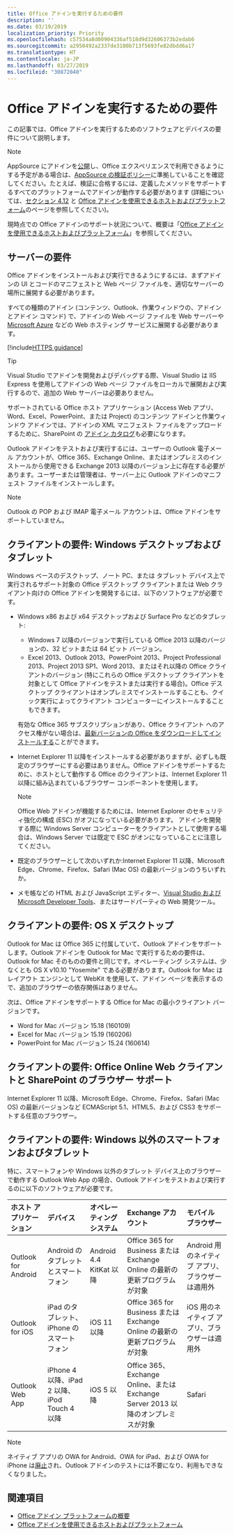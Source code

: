 ```yaml
---
title: Office アドインを実行するための要件
description: ''
ms.date: 03/19/2019
localization_priority: Priority
ms.openlocfilehash: c57534a8d00904336af518d9d32606373b2edab6
ms.sourcegitcommit: a2950492a2337de3180b713f5693fe82dbdd6a17
ms.translationtype: HT
ms.contentlocale: ja-JP
ms.lasthandoff: 03/27/2019
ms.locfileid: "30872040"
---
```

# <a name="requirements-for-running-office-add-ins"></a>Office アドインを実行するための要件

この記事では、Office アドインを実行するためのソフトウェアとデバイスの要件について説明します。

> [!NOTE]
> AppSource にアドインを[公開](../publish/publish.md)し、Office エクスペリエンスで利用できるようにする予定がある場合は、[AppSource の検証ポリシー](/office/dev/store/validation-policies)に準拠していることを確認してください。たとえば、検証に合格するには、定義したメソッドをサポートするすべてのプラットフォームでアドインが動作する必要があります (詳細については、[セクション 4.12](/office/dev/store/validation-policies#4-apps-and-add-ins-behave-predictably) と [Office アドインを使用できるホストおよびプラットフォーム](../overview/office-add-in-availability.md)のページを参照してください)。

現時点での Office アドインのサポート状況について、概要は「[Office アドインを使用できるホストおよびプラットフォーム](../overview/office-add-in-availability.md)」を参照してください。

## <a name="server-requirements"></a>サーバーの要件

Office アドインをインストールおよび実行できるようにするには、まずアドインの UI とコードのマニフェストと Web ページ ファイルを、適切なサーバーの場所に展開する必要があります。

すべての種類のアドイン (コンテンツ、Outlook、作業ウィンドウの、アドインとアドイン コマンド) で、アドインの Web ページ ファイルを Web サーバーや [Microsoft Azure](../publish/host-an-office-add-in-on-microsoft-azure.md) などの Web ホスティング サービスに展開する必要があります。

[!include[HTTPS guidance](../includes/https-guidance.md)]

> [!TIP]
> Visual Studio でアドインを開発およびデバッグする際、Visual Studio は IIS Express を使用してアドインの Web ページ ファイルをローカルで展開および実行するので、追加の Web サーバーは必要ありません。 

サポートされている Office ホスト アプリケーション (Access Web アプリ、Word、Excel、PowerPoint、または Project) のコンテンツ アドインと作業ウィンドウ アドインでは、アドインの XML マニフェスト ファイルをアップロードするために、SharePoint の [アドイン カタログ](../publish/publish-task-pane-and-content-add-ins-to-an-add-in-catalog.md)も必要になります。

Outlook アドインをテストおよび実行するには、ユーザーの Outlook 電子メール アカウントが、Office 365、Exchange Online、またはオンプレミスのインストールから使用できる Exchange 2013 以降のバージョン上に存在する必要があります。ユーザーまたは管理者は、サーバー上に Outlook アドインのマニフェスト ファイルをインストールします。

> [!NOTE]
> Outlook の POP および IMAP 電子メール アカウントは、Office アドインをサポートしていません。

## <a name="client-requirements-windows-desktop-and-tablet"></a>クライアントの要件: Windows デスクトップおよびタブレット

Windows ベースのデスクトップ、ノート PC、または タブレット デバイス上で実行されるサポート対象の Office デスクトップ クライアントまたは Web クライアント向けの Office アドインを開発するには、以下のソフトウェアが必要です。


- Windows x86 および x64 デスクトップおよび Surface Pro などのタブレット:
    - Windows 7 以降のバージョンで実行している Office 2013 以降のバージョンの、32 ビットまたは 64 ビット バージョン。
    - Excel 2013、Outlook 2013、PowerPoint 2013、Project Professional 2013、Project 2013 SP1、Word 2013、またはそれ以降の Office クライアントのバージョン (特にこれらの Office デスクトップ クライアントを対象として Office アドインをテストまたは実行する場合)。Office デスクトップ クライアントはオンプレミスでインストールすることも、クイック実行によってクライアント コンピューターにインストールすることもできます。

  有効な Office 365 サブスクリプションがあり、Office クライアント へのアクセス権がない場合は、[最新バージョンの Office をダウンロードしてインストールする](https://support.office.com/article/download-and-install-or-reinstall-office-365-or-office-2019-on-a-pc-or-mac-4414eaaf-0478-48be-9c42-23adc4716658)ことができます。

- Internet Explorer 11 以降をインストールする必要がありますが、必ずしも既定のブラウザーにする必要はありません。Office アドインをサポートするために、ホストとして動作する Office のクライアントは、Internet Explorer 11 以降に組み込まれているブラウザー コンポーネントを使用します。

  > [!NOTE]
  > Office Web アドインが機能するためには、Internet Explorer のセキュリティ強化の構成 (ESC) がオフになっている必要があります。 アドインを開発する際に Windows Server コンピューターをクライアントとして使用する場合は、Windows Server では既定で ESC がオンになっていることに注意してください。

- 既定のブラウザーとして次のいずれか:Internet Explorer 11 以降、Microsoft Edge、Chrome、Firefox、Safari (Mac OS) の最新バージョンのうちいずれか。
- メモ帳などの HTML および JavaScript エディター、[Visual Studio および Microsoft Developer Tools](https://www.visualstudio.com/features/office-tools-vs)、またはサードパーティの Web 開発ツール。

## <a name="client-requirements-os-x-desktop"></a>クライアントの要件: OS X デスクトップ

Outlook for Mac は Office 365 に付属していて、Outlook アドインをサポートします。Outlook アドインを Outlook for Mac で実行するための要件は、Outlook for Mac そのものの要件と同じです。オペレーティング システムは、少なくとも OS X v10.10 "Yosemite" である必要があります。Outlook for Mac はレイアウト エンジンとして WebKit を使用して、アドイン ページを表示するので、追加のブラウザーの依存関係はありません。

次は、Office アドインをサポートする Office for Mac の最小クライアント バージョンです。

- Word for Mac バージョン 15.18 (160109)
- Excel for Mac バージョン 15.19 (160206)
- PowerPoint for Mac バージョン 15.24 (160614)

## <a name="client-requirements-browser-support-for-office-online-web-clients-and-sharepoint"></a>クライアントの要件: Office Online Web クライアントと SharePoint のブラウザー サポート

Internet Explorer 11 以降、Microsoft Edge、Chrome、Firefox、Safari (Mac OS) の最新バージョンなど ECMAScript 5.1、HTML5、および CSS3 をサポートする任意のブラウザー。


## <a name="client-requirements-non-windows-smartphone-and-tablet"></a>クライアントの要件: Windows 以外のスマートフォンおよびタブレット

特に、スマートフォンや Windows 以外のタブレット デバイス上のブラウザーで動作する Outlook Web App の場合、Outlook アドインをテストおよび実行するのに以下のソフトウェアが必要です。


| ホスト アプリケーション | デバイス | オペレーティング システム | Exchange アカウント | モバイル ブラウザー |
|:-----|:-----|:-----|:-----|:-----|
|Outlook for Android|Android のタブレットとスマートフォン|Android 4.4 KitKat 以降|Office 365 for Business または Exchange Online の最新の更新プログラムが対象|Android 用のネイティブ アプリ、ブラウザーは適用外|
|Outlook for iOS|iPad のタブレット、iPhone のスマート フォン|iOS 11 以降|Office 365 for Business または Exchange Online の最新の更新プログラムが対象|iOS 用のネイティブ アプリ、ブラウザーは適用外|
|Outlook Web App|iPhone 4 以降、iPad 2 以降、iPod Touch 4 以降|iOS 5 以降|Office 365、Exchange Online、または Exchange Server 2013 以降のオンプレミスが対象|Safari|

> [!NOTE]
> ネイティブ アプリの OWA for Android、OWA for iPad、および OWA for iPhone は[廃止](https://support.office.com/article/Microsoft-OWA-mobile-apps-are-being-retired-076ec122-4576-4900-bc26-937f84d25a4b)され、Outlook アドインのテストには不要になり、利用もできなくなりました。


## <a name="see-also"></a>関連項目

- [Office アドイン プラットフォームの概要](../overview/office-add-ins.md)
- [Office アドインを使用できるホストおよびプラットフォーム](../overview/office-add-in-availability.md)
